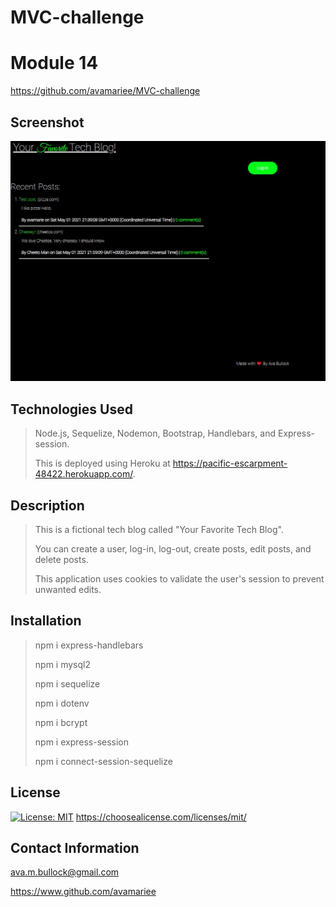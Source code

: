# MVC-challenge
# Module 14

https://github.com/avamariee/MVC-challenge

## Screenshot

![Screenshot of the Application](/screenshot.JPG)

## Technologies Used
> Node.js, Sequelize, Nodemon, Bootstrap, Handlebars, and Express-session.
>
> This is deployed using Heroku at https://pacific-escarpment-48422.herokuapp.com/.
>

## Description 
> This is a fictional tech blog called "Your Favorite Tech Blog".
>
> You can create a user, log-in, log-out, create posts, edit posts, and delete posts.
>
> This application uses cookies to validate the user's session to prevent unwanted edits.

## Installation
> npm i express-handlebars
>
> npm i mysql2
>
> npm i sequelize
>
> npm i dotenv
> 
> npm i bcrypt
>
> npm i express-session
>
> npm i connect-session-sequelize


## License 
[![License: MIT](https://img.shields.io/badge/License-MIT-yellow.svg)](https://opensource.org/licenses/MIT)
https://choosealicense.com/licenses/mit/


## Contact Information
ava.m.bullock@gmail.com
>
https://www.github.com/avamariee
